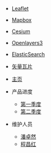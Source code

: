 * [Leaflet](leaflet/index)
* [Mapbox](mapbox/index)
* [Cesium](cesium/index)
* [Openlayers3](openlayers3)
* [ElasticSearch](elasticsearch/index)
* [矢量瓦片](vectortile/index)
* [主页](/)

* 产品进度
  * [第一季度](sections/first-section/leaflet/index.md)
  * [第二季度](sections/second-section/leaflet/index.md)
* 维护人员
  * [潘卓然](zh-cn/configuration.md)
  * [程昌红](zh-cn/themes.md)
